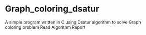 # Graph_coloring_dsatur
A simple program written in C using Dsatur algorithm to solve Graph coloring problem
Read Algorithm Report
